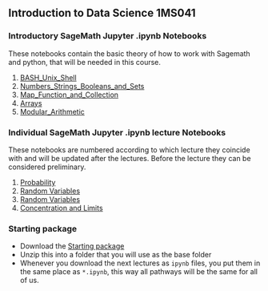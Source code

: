 ## Introduction to Data Science 1MS041

### Introductory SageMath Jupyter .ipynb Notebooks
These notebooks contain the basic theory of how to work with Sagemath and python, that will be needed in this course.

01. [BASH_Unix_Shell](A01-BASH_Unix_Shell.md)
02. [Numbers_Strings_Booleans_and_Sets](A02-Numbers_Strings_Booleans_and_Sets.md)
03. [Map_Function_and_Collection](A03-Map_Function_and_Collection.md)
04. [Arrays](A04-Arrays.md)
05. [Modular_Arithmetic](A05-Modular_Arithmetic.md)

### Individual SageMath Jupyter .ipynb lecture Notebooks

These notebooks are numbered according to which lecture they coincide with and will be updated after the lectures. Before the lecture they can be considered preliminary.

01. [Probability](01-Probability.md)
02. [Random Variables](02-Random_Variables.md)
03. [Random Variables](03-Random_Variables.md)
04. [Concentration and Limits](04-Concentration_and_Limits.md)

### Starting package
* Download the [Starting package](Files/first_lecture_and_data.zip)
* Unzip this into a folder that you will use as the base folder
* Whenever you download the next lectures as `ipynb` files, you put them in the same place as `*.ipynb`, this way all pathways will be the same for all of us.
